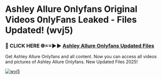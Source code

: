 # Ashley Allure Onlyfans Original Videos 0nlyFans Leaked - Files Updated! (wvj5)

<h3>🔴 CLICK HERE 🌐==►► <a href="https://best4dudes.click/HH4t6V" rel="nofollow">Ashley Allure Onlyfans Updated Files</a></h3>

Get Ashley Allure Onlyfans and all content. Now you can access all videos and pictures of Ashley Allure Onlyfans. New Updated Files 2025!

[![wvj5](https://github.com/user-attachments/assets/8c521d6e-e6e3-4a75-9320-d58ab9d79d5b)](https://best4dudes.click/HH4t6V)
